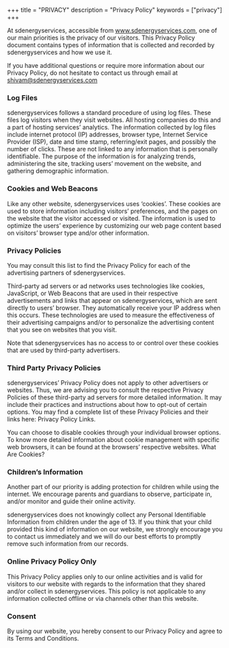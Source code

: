 +++
title = "PRIVACY"
description = "Privacy Policy"
keywords = ["privacy"]
+++

At sdenergyservices, accessible from www.sdenergyservices.com, one of our main priorities is the privacy of our visitors. This Privacy Policy document contains types of information that is collected and recorded by sdenergyservices and how we use it.

If you have additional questions or require more information about our Privacy Policy, do not hesitate to contact us through email at shivam@sdenergyservices.com

### Log Files

sdenergyservices follows a standard procedure of using log files. These files log visitors when they visit websites. All hosting companies do this and a part of hosting services’ analytics. The information collected by log files include internet protocol (IP) addresses, browser type, Internet Service Provider (ISP), date and time stamp, referring/exit pages, and possibly the number of clicks. These are not linked to any information that is personally identifiable. The purpose of the information is for analyzing trends, administering the site, tracking users’ movement on the website, and gathering demographic information.

### Cookies and Web Beacons

Like any other website, sdenergyservices uses ‘cookies’. These cookies are used to store information including visitors’ preferences, and the pages on the website that the visitor accessed or visited. The information is used to optimize the users’ experience by customizing our web page content based on visitors’ browser type and/or other information.

### Privacy Policies

You may consult this list to find the Privacy Policy for each of the advertising partners of sdenergyservices.

Third-party ad servers or ad networks uses technologies like cookies, JavaScript, or Web Beacons that are used in their respective advertisements and links that appear on sdenergyservices, which are sent directly to users’ browser. They automatically receive your IP address when this occurs. These technologies are used to measure the effectiveness of their advertising campaigns and/or to personalize the advertising content that you see on websites that you visit.

Note that sdenergyservices has no access to or control over these cookies that are used by third-party advertisers.

### Third Party Privacy Policies

sdenergyservices’ Privacy Policy does not apply to other advertisers or websites. Thus, we are advising you to consult the respective Privacy Policies of these third-party ad servers for more detailed information. It may include their practices and instructions about how to opt-out of certain options. You may find a complete list of these Privacy Policies and their links here: Privacy Policy Links.

You can choose to disable cookies through your individual browser options. To know more detailed information about cookie management with specific web browsers, it can be found at the browsers’ respective websites. What Are Cookies?

### Children’s Information

Another part of our priority is adding protection for children while using the internet. We encourage parents and guardians to observe, participate in, and/or monitor and guide their online activity.

sdenergyservices does not knowingly collect any Personal Identifiable Information from children under the age of 13. If you think that your child provided this kind of information on our website, we strongly encourage you to contact us immediately and we will do our best efforts to promptly remove such information from our records.

### Online Privacy Policy Only

This Privacy Policy applies only to our online activities and is valid for visitors to our website with regards to the information that they shared and/or collect in sdenergyservices. This policy is not applicable to any information collected offline or via channels other than this website.

### Consent

By using our website, you hereby consent to our Privacy Policy and agree to its Terms and Conditions.